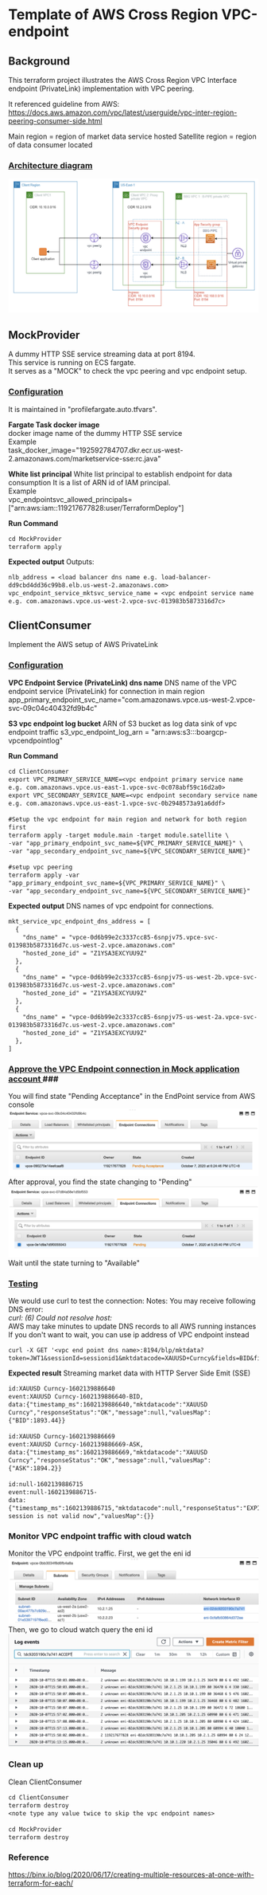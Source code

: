 # Template of AWS Cross Region VPC-endpoint

## Background
This terraform project illustrates the AWS Cross Region VPC Interface endpoint (PrivateLink) implementation with VPC peering.

It referenced guideline from AWS:
https://docs.aws.amazon.com/vpc/latest/userguide/vpc-inter-region-peering-consumer-side.html

Main region = region of market data service hosted
Satellite region = region of data consumer located

### <u> Architecture diagram </u>
![architecture](./images/Architecture.png)

## MockProvider
A dummy HTTP SSE service streaming data at port 8194. <br>
This service is running on ECS fargate. <br>
It serves as a "MOCK" to check the vpc peering and vpc endpoint setup. <br>

### <u>Configuration</u>
It is maintained in "profilefargate.auto.tfvars". <br>

**Fargate Task docker image** <br>
docker image name of the dummy HTTP SSE service <br>
Example <br>
task_docker_image="192592784707.dkr.ecr.us-west-2.amazonaws.com/marketservice-sse:rc.java"

**White list principal**
White list principal to establish endpoint for data consumption
It is a list of ARN id of IAM principal. <br>
Example <br>
vpc_endpointsvc_allowed_principals=["arn:aws:iam::119217677828:user/TerraformDeploy"]

**Run Command**
```
cd MockProvider
terraform apply
```
**Expected output**
Outputs:
```
nlb_address = <load balancer dns name e.g. load-balancer-dd9cbd4dd36c99b8.elb.us-west-2.amazonaws.com>
vpc_endpoint_service_mktsvc_service_name = <vpc endpoint service name e.g. com.amazonaws.vpce.us-west-2.vpce-svc-013983b5873316d7c>
```

## ClientConsumer ###
Implement the AWS setup of AWS PrivateLink
### <u>Configuration</u>

**VPC Endpoint Service (PrivateLink) dns name**
DNS name of the VPC endpoint service (PrivateLink) for connection in main region
app_primary_endpoint_svc_name="com.amazonaws.vpce.us-west-2.vpce-svc-09c04c40432fd9b4c"

**S3 vpc endpoint log bucket**
ARN of S3 bucket as log data sink of vpc endpoint traffic
s3_vpc_endpoint_log_arn = "arn:aws:s3:::boargcp-vpcendpointlog"

**Run Command**
```
cd ClientConsumer
export VPC_PRIMARY_SERVICE_NAME=<vpc endpoint primary service name e.g. com.amazonaws.vpce.us-east-1.vpce-svc-0c078abf59c16d2a0>
export VPC_SECONDARY_SERVICE_NAME=<vpc endpoint secondary service name e.g. com.amazonaws.vpce.us-east-1.vpce-svc-0b2948573a91a6ddf>

#Setup the vpc endpoint for main region and network for both region first
terraform apply -target module.main -target module.satellite \
-var "app_primary_endpoint_svc_name=${VPC_PRIMARY_SERVICE_NAME}" \
-var "app_secondary_endpoint_svc_name=${VPC_SECONDARY_SERVICE_NAME}"

#setup vpc peering
terraform apply -var "app_primary_endpoint_svc_name=${VPC_PRIMARY_SERVICE_NAME}" \
-var "app_secondary_endpoint_svc_name=${VPC_SECONDARY_SERVICE_NAME}"
```

**Expected output**
DNS names of vpc endpoint for connections.

```
mkt_service_vpc_endpoint_dns_address = [
  {
    "dns_name" = "vpce-0d6b99e2c3337cc85-6snpjv75.vpce-svc-013983b5873316d7c.us-west-2.vpce.amazonaws.com"
    "hosted_zone_id" = "Z1YSA3EXCYUU9Z"
  },
  {
    "dns_name" = "vpce-0d6b99e2c3337cc85-6snpjv75-us-west-2b.vpce-svc-013983b5873316d7c.us-west-2.vpce.amazonaws.com"
    "hosted_zone_id" = "Z1YSA3EXCYUU9Z"
  },
  {
    "dns_name" = "vpce-0d6b99e2c3337cc85-6snpjv75-us-west-2a.vpce-svc-013983b5873316d7c.us-west-2.vpce.amazonaws.com"
    "hosted_zone_id" = "Z1YSA3EXCYUU9Z"
  },
]
```

### <u>Approve the VPC Endpoint connection in Mock application account </u>###
You will find state "Pending Acceptance" in the EndPoint service from AWS console
![Seek Approval](./images/await_approval_endpoint_connection.png)
After approval, you find the state changing to "Pending"
![Approved](./images/approved_endpoint_connection.png)
Wait until the state turning to "Available"

### <u>Testing</u>
We would use curl to test the connection:
Notes:
You may receive following DNS error:<br>
<i>curl: (6) Could not resolve host:</i>
<br>
AWS may take minutes to update DNS records to all AWS running instances<br>
If you don't want to wait, you can use ip address of VPC endpoint instead <br>
```
curl -X GET '<vpc end point dns name>:8194/blp/mktdata?token=JWT1&sessionId=sessionid1&mktdatacode=XAUUSD+Curncy&fields=BID&fields=ASK'
```

**Expected result**
Streaming market data with HTTP Server Side Emit (SSE)
```
id:XAUUSD Curncy-1602139886640
event:XAUUSD Curncy-1602139886640-BID,
data:{"timestamp_ms":1602139886640,"mktdatacode":"XAUUSD Curncy","responseStatus":"OK","message":null,"valuesMap":{"BID":1893.44}}

id:XAUUSD Curncy-1602139886669
event:XAUUSD Curncy-1602139886669-ASK,
data:{"timestamp_ms":1602139886669,"mktdatacode":"XAUUSD Curncy","responseStatus":"OK","message":null,"valuesMap":{"ASK":1894.2}}

id:null-1602139886715
event:null-1602139886715-
data:{"timestamp_ms":1602139886715,"mktdatacode":null,"responseStatus":"EXPIRED","message":"sessionid1 session is not valid now","valuesMap":{}}
```


### Monitor VPC endpoint traffic with cloud watch ###
Monitor the VPC endpoint traffic.
First, we get the eni id
![get eni of VPC endpoint](./images/vpc-endpoingeniexample.png)
Then, we go to cloud watch
query the eni id
![cloudwatch - query eni id](./images/vpc-endpointlog.png)

### Clean up ###
Clean ClientConsumer
```
cd ClientConsumer
terraform destroy
<note type any value twice to skip the vpc endpoint names>

cd MockProvider
terraform destroy
```

### Reference
https://binx.io/blog/2020/06/17/creating-multiple-resources-at-once-with-terraform-for-each/